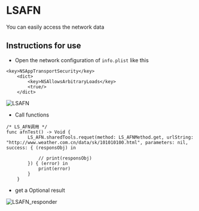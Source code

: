 # LSAFN
 You can easily access the network data
## Instructions for use
- Open the network configuration of `info.plist` like this

```
<key>NSAppTransportSecurity</key>
    <dict>
        <key>NSAllowsArbitraryLoads</key>
        <true/>
    </dict>
```
![LSAFN](http://upload-images.jianshu.io/upload_images/2329629-6c814535c6d47f5a.png?imageMogr2/auto-orient/strip%7CimageView2/2/w/1240)

- Call functions

```
/* LS_AFN调用 */
func afnTest() -> Void {
        LS_AFN.sharedTools.requet(method: LS_AFNMethod.get, urlString: "http://www.weather.com.cn/data/sk/101010100.html", parameters: nil, success: { (responsObj) in
            
            // print(responsObj)
        }) { (error) in
            print(error)
        }
    }
```

- get a Optional result

![LSAFN_responder](http://upload-images.jianshu.io/upload_images/2329629-6f44f325c602f148.png?imageMogr2/auto-orient/strip%7CimageView2/2/w/1240)